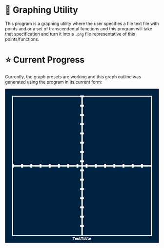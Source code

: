 # :hammer: Graphing Utility
This program is a graphing utility where the user specifies a file text file
with points and or a set of transcendental functions and this program will take
that specification and turn it into a `.png` file representative of this
points/functions.

# :star: Current Progress
Currently, the graph presets are working and this graph outline was generated
using the program in its current form:

![example](./example_images/presets_to_x.png)
